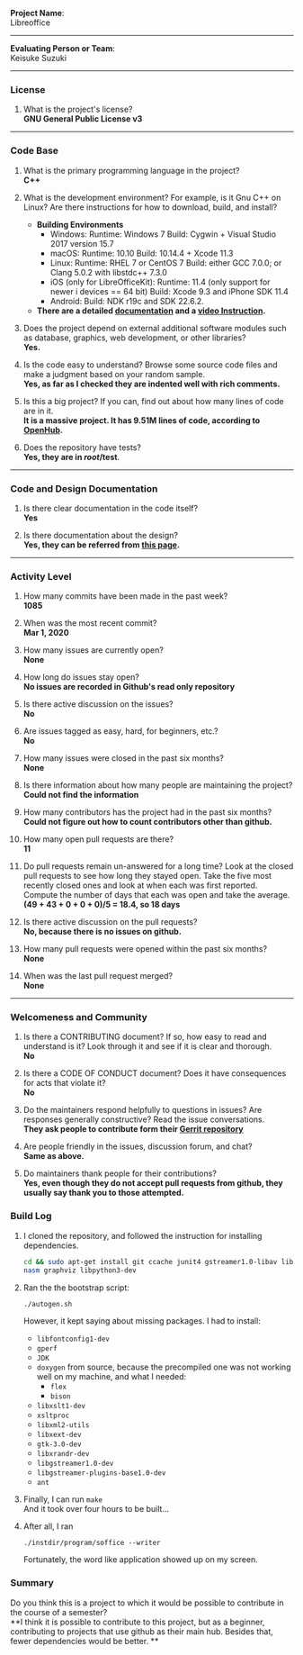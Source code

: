 **Project Name**:  
Libreoffice


---

**Evaluating Person or Team**:  
Keisuke Suzuki


---


### License

1. What is the project's license?  
**GNU General Public License v3**
---

### Code Base

1. What is the primary programming language in the project?  
**C++**

1. What is the development environment? For example, is it Gnu C++ on Linux? Are
   there instructions for how to download, build, and install?  
    * **Building Environments**
        * Windows:
	    Runtime: Windows 7
            Build: Cygwin + Visual Studio 2017 version 15.7
        * macOS:
            Runtime: 10.10
            Build: 10.14.4 + Xcode 11.3
        * Linux:
            Runtime: RHEL 7 or CentOS 7
            Build: either GCC 7.0.0; or Clang 5.0.2 with libstdc++ 7.3.0
        * iOS (only for LibreOfficeKit):
            Runtime: 11.4 (only support for newer i devices == 64 bit)
            Build: Xcode 9.3 and iPhone SDK 11.4
        * Android:
            Build: NDK r19c and SDK 22.6.2.  
    * **There are a detailed [documentation](https://api.libreoffice.org/) and a [
video Instruction](http://www.youtube.com/watch?v=2gIqOOajdYQ&hd=1).**


1. Does the project depend on external additional software modules such as
   database, graphics, web development, or other libraries?  
**Yes.**

1. Is the code easy to understand? Browse some source code files and make a
   judgment based on your random sample.  
**Yes, as far as I checked they are indented well with rich comments.**

1. Is this a big project? If you can, find out about how many lines of code are
   in it.  
**It is a massive project. It has 9.51M lines of code, according to
   [OpenHub](https://www.openhub.net/).**

1. Does the repository have tests?  
**Yes, they are in *root*/test**.

---


### Code and Design Documentation
1. Is there clear documentation in the code itself?  
**Yes**

1. Is there documentation about the design?  
**Yes, they can be referred from [
this page](https://wiki.documentfoundation.org/Design).**

---


### Activity Level


1. How many commits have been made in the past week?  
**1085**

1. When was the most recent commit?  
**Mar 1, 2020**

1. How many issues are currently open?  
**None**

1. How long do issues stay open?  
**No issues are recorded in Github's read only repository**

1. Is there active discussion on the issues?  
**No**

1. Are issues tagged as easy, hard, for beginners, etc.?  
**No**

1. How many issues were closed in the past six months?  
**None**

1. Is there information about how many people are maintaining the project?  
**Could not find the information**

1. How many contributors has the project had in the past six months?  
**Could not figure out how to count contributors other than github.**

1. How many open pull requests are there?  
**11**

1. Do pull requests remain un-answered for a long time?
 Look at the closed pull requests to see how long they stayed open.
 Take the five most recently closed ones and look at when each was first reported.
 Compute the number of days that each was open and take the average.  
**(49 + 43 + 0 + 0 + 0)/5 = 18.4, so 18 days** 

1. Is there active discussion on the pull requests?  
**No, because there is no issues on github.**

1. How many pull requests were opened within the past six months?  
**None**

1. When was the last  pull request  merged?  
**None**


---

### Welcomeness and Community

1. Is there a CONTRIBUTING document? If so, how easy to read and understand is
   it? Look through it and see if it is clear and thorough.  
**No**

1. Is there a CODE OF CONDUCT document? Does it have consequences for acts that
violate it?  
**No**

1. Do the maintainers respond helpfully to questions in issues? Are responses
   generally constructive? Read the issue conversations.  
**They ask people to contribute form their [
Gerrit repository](https://gerrit.libreoffice.org/q/status:open)**

1. Are people friendly in the issues, discussion forum, and chat?  
**Same as above.**

1. Do maintainers thank people for their contributions?  
**Yes, even though they do not accept pull requests from github, they usually
say thank you to those attempted.**

### Build Log
1. I cloned the repository, and followed the instruction for installing 
   dependencies.
   ```bash
   cd && sudo apt-get install git ccache junit4 gstreamer1.0-libav libkrb5-dev 
   nasm graphviz libpython3-dev
   ```

1. Ran the the bootstrap script:
   ```bash
   ./autogen.sh
   ```
   However, it kept saying about missing packages. I had to install:   
   - `libfontconfig1-dev`
   - `gperf`
   - `JDK`
   -  `doxygen` from source, because the precompiled one was not working well on
       my machine, and what I needed: 
       - `flex`
       - `bison` 
   - `libxslt1-dev`
   - `xsltproc`
   - `libxml2-utils`
   - `libxext-dev`
   - `gtk-3.0-dev`
   - `libxrandr-dev`
   - `libgstreamer1.0-dev`
   - `libgstreamer-plugins-base1.0-dev`
   - `ant`

1. Finally, I can run  ```make```  
And it took over four hours to be built...

1. After all, I ran
    ```
    ./instdir/program/soffice --writer
    ```
    Fortunately, the word like application showed up on my screen.  

### Summary

Do you think  this is a project to which it would be possible to contribute in the
course of a semester?  
**I think it is possible to contribute to this project, but as a beginner, 
contributing to projects that use github as their main hub. Besides that, 
fewer dependencies would be better. **
